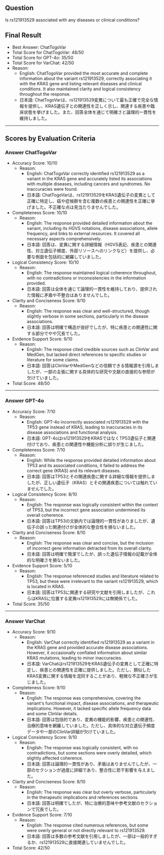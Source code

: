 ## Question

Is rs121913529 associated with any diseases or clinical conditions?

## Final Result

- Best Answer: ChatTogoVar
- Total Score for ChatTogoVar: 48/50
- Total Score for GPT-4o: 35/50
- Total Score for VarChat: 42/50
- Reason:
  - English: ChatTogoVar provided the most accurate and complete information about the variant rs121913529, correctly associating it with the KRAS gene and listing relevant diseases and clinical conditions. It also maintained clarity and logical consistency throughout the response.
  - 日本語: ChatTogoVarは、rs121913529変異について最も正確で完全な情報を提供し、KRAS遺伝子との関連性を正しく示し、関連する疾患や臨床状態を挙げました。また、回答全体を通じて明確さと論理的一貫性を維持しました。

---

## Scores by Evaluation Criteria

### Answer ChatTogoVar
- Accuracy Score: 10/10
  - Reason: 
    - English: ChatTogoVar correctly identified rs121913529 as a variant in the KRAS gene and accurately listed its associations with multiple diseases, including cancers and syndromes. No inaccuracies were found.
    - 日本語: ChatTogoVarは、rs121913529をKRAS遺伝子の変異として正確に特定し、癌や症候群を含む複数の疾患との関連性を正確に挙げました。不正確な点は見当たりませんでした。
- Completeness Score: 10/10
  - Reason: 
    - English: The response provided detailed information about the variant, including its HGVS notations, disease associations, allele frequency, and links to external resources. It covered all necessary aspects comprehensively.
    - 日本語: 回答は、変異に関する詳細情報（HGVS表記、疾患との関連性、対立遺伝子頻度、外部リソースへのリンクなど）を提供し、必要な側面を包括的に網羅していました。
- Logical Consistency Score: 10/10
  - Reason: 
    - English: The response maintained logical coherence throughout, with no contradictions or inconsistencies in the information provided.
    - 日本語: 回答は全体を通じて論理的一貫性を維持しており、提供された情報に矛盾や不整合はありませんでした。
- Clarity and Conciseness Score: 9/10
  - Reason: 
    - English: The response was clear and well-structured, though slightly verbose in some sections, particularly in the disease associations.
    - 日本語: 回答は明確で構造が良好でしたが、特に疾患との関連性に関する部分でやや冗長でした。
- Evidence Support Score: 9/10
  - Reason: 
    - English: The response cited credible sources such as ClinVar and MedGen, but lacked direct references to specific studies or literature for some claims.
    - 日本語: 回答はClinVarやMedGenなどの信頼できる情報源を引用しましたが、一部の主張に関する具体的な研究や文献の直接的な参照が欠けていました。
- Total Score: 48/50

---

### Answer GPT-4o
- Accuracy Score: 7/10
  - Reason: 
    - English: GPT-4o incorrectly associated rs121913529 with the TP53 gene instead of KRAS, leading to inaccuracies in its disease associations and functional analysis.
    - 日本語: GPT-4oはrs121913529をKRASではなくTP53遺伝子と関連付けており、疾患との関連性や機能分析に誤りが生じました。
- Completeness Score: 7/10
  - Reason: 
    - English: While the response provided detailed information about TP53 and its associated conditions, it failed to address the correct gene (KRAS) and its relevant diseases.
    - 日本語: 回答はTP53とその関連疾患に関する詳細な情報を提供しましたが、正しい遺伝子（KRAS）とその関連疾患については触れていませんでした。
- Logical Consistency Score: 8/10
  - Reason: 
    - English: The response was logically consistent within the context of TP53, but the incorrect gene association undermined its overall coherence.
    - 日本語: 回答はTP53の文脈内では論理的一貫性がありましたが、遺伝子の誤った関連付けが全体的な整合性を損ないました。
- Clarity and Conciseness Score: 8/10
  - Reason: 
    - English: The response was clear and concise, but the inclusion of incorrect gene information detracted from its overall clarity.
    - 日本語: 回答は明確で簡潔でしたが、誤った遺伝子情報の記載が全体的な明確さを損ないました。
- Evidence Support Score: 5/10
  - Reason: 
    - English: The response referenced studies and literature related to TP53, but these were irrelevant to the variant rs121913529, which is located in KRAS.
    - 日本語: 回答はTP53に関連する研究や文献を引用しましたが、これらはKRASに位置する変異rs121913529には無関係でした。
- Total Score: 35/50

---

### Answer VarChat
- Accuracy Score: 9/10
  - Reason: 
    - English: VarChat correctly identified rs121913529 as a variant in the KRAS gene and provided accurate disease associations. However, it occasionally conflated information about similar KRAS mutations, leading to minor inaccuracies.
    - 日本語: VarChatはrs121913529をKRAS遺伝子の変異として正確に特定し、疾患との関連性を正確に提供しました。ただし、類似したKRAS変異に関する情報を混同することがあり、軽微な不正確さが生じました。
- Completeness Score: 9/10
  - Reason: 
    - English: The response was comprehensive, covering the variant's functional impact, disease associations, and therapeutic implications. However, it lacked specific allele frequency data and some ClinVar details.
    - 日本語: 回答は包括的であり、変異の機能的影響、疾患との関連性、治療的意味を網羅していました。ただし、具体的な対立遺伝子頻度データや一部のClinVar詳細が欠けていました。
- Logical Consistency Score: 9/10
  - Reason: 
    - English: The response was logically consistent, with no contradictions, but some sections were overly detailed, which slightly affected coherence.
    - 日本語: 回答は論理的一貫性があり、矛盾はありませんでしたが、一部のセクションが過度に詳細であり、整合性に若干影響を与えました。
- Clarity and Conciseness Score: 8/10
  - Reason: 
    - English: The response was clear but overly verbose, particularly in the therapeutic implications and references sections.
    - 日本語: 回答は明確でしたが、特に治療的意味や参考文献のセクションで冗長でした。
- Evidence Support Score: 7/10
  - Reason: 
    - English: The response cited numerous references, but some were overly general or not directly relevant to rs121913529.
    - 日本語: 回答は多数の参考文献を引用しましたが、一部は一般的すぎるか、rs121913529に直接関連していませんでした。
- Total Score: 42/50